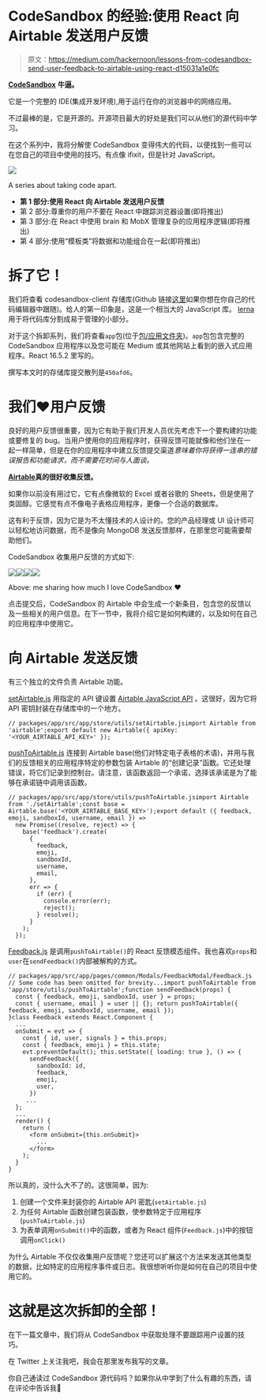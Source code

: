 # CodeSandbox 的经验:使用 React 向 Airtable 发送用户反馈

> 原文：<https://medium.com/hackernoon/lessons-from-codesandbox-send-user-feedback-to-airtable-using-react-d15031a1e0fc>

[**CodeSandbox**](https://codesandbox.io) **牛逼。**

它是一个完整的 IDE(集成开发环境),用于运行在你的浏览器中的网络应用。

不过最棒的是，它是开源的。开源项目最大的好处是我们可以从他们的源代码中学习。

在这个系列中，我将分解使 CodeSandbox 变得伟大的代码，以便找到一些可以在您自己的项目中使用的技巧。有点像 ifixit，但是针对 JavaScript。

![](img/87d162fcec0be16fc9a472fd12060119.png)

A series about taking code apart.

*   **第 1 部分:使用 React 向 Airtable 发送用户反馈**
*   第 2 部分:尊重你的用户不要在 React 中跟踪浏览器设置(即将推出)
*   第 3 部分:在 React 中使用 brain 和 MobX 管理复杂的应用程序逻辑(即将推出)
*   第 4 部分:使用“模板类”将数据和功能组合在一起(即将推出)

# 拆了它！

我们将查看 codesandbox-client 存储库(Github 链接[这里](https://github.com/CompuIves/codesandbox-client)如果你想在你自己的代码编辑器中跟随)。给人的第一印象是，这是一个相当大的 JavaScript 库。 [lerna](https://lernajs.io/) 用于将代码库分割成易于管理的小部分。

对于这个拆卸系列，我们将查看`app`包(位于[包/应用文件夹](https://github.com/CompuIves/codesandbox-client/tree/master/packages/app))。`app`包包含完整的 CodeSandbox 应用程序以及您可能在 Medium 或其他网站上看到的嵌入式应用程序。React 16.5.2 里写的。

撰写本文时的存储库提交散列是`450afd6`。

# 我们❤️用户反馈

良好的用户反馈很重要，因为它有助于我们开发人员优先考虑下一个要构建的功能或要修复的 bug。当用户使用你的应用程序时，获得反馈可能就像和他们坐在一起一样简单，但是在你的应用程序中建立反馈提交渠道*意味着你将获得一连串的错误报告和功能请求，而不需要花时间与人面谈。*

[**Airtable**](https://airtable.com)**真的很好收集反馈。**

如果你以前没有用过它，它有点像微软的 Excel 或者谷歌的 Sheets，但是使用了类固醇。它感觉有点不像电子表格应用程序，更像一个合适的数据库。

这有利于反馈，因为它是为不太懂技术的人设计的。您的产品经理或 UI 设计师可以轻松地访问数据，而不是像向 MongoDB 发送反馈那样，在那里您可能需要帮助他们。

CodeSandbox 收集用户反馈的方式如下:

![](img/7e3b8ea6024454aee3e5093cada23dca.png)![](img/049f58bb9e2ce1ec0e135ce8fd142fd2.png)![](img/487d49252d0a2ac56bc242b197ee27fd.png)![](img/24507a30234d0784388fe72953377929.png)

Above: me sharing how much I love CodeSandbox ❤️

点击提交后，CodeSandbox 的 Airtable 中会生成一个新条目，包含您的反馈以及一些相关的用户信息。在下一节中，我将介绍它是如何构建的，以及如何在自己的应用程序中使用它。

# 向 Airtable 发送反馈

有三个独立的文件负责 Airtable 功能。

[setAirtable.js](https://github.com/CompuIves/codesandbox-client/blob/7c70c10d06ab573a58a568048eb7725790b3b4fa/packages/app/src/app/store/utils/setAirtable.js) 用指定的 API 键设置 [Airtable JavaScript API](https://www.npmjs.com/package/airtable) 。这很好，因为它将 API 密钥封装在存储库中的一个地方。

```
// packages/app/src/app/store/utils/setAirtable.jsimport Airtable from 'airtable';export default new Airtable({ apiKey: '<YOUR_AIRTABLE_API_KEY>' });
```

[pushToAirtable.js](https://github.com/CompuIves/codesandbox-client/blob/9f094be140bb188c5b6d2157929b261a946f2572/packages/app/src/app/store/utils/pushToAirtable.js) 连接到 Airtable base(他们对特定电子表格的术语)，并用与我们的反馈相关的应用程序特定的参数包装 Airtable 的“创建记录”函数。它还处理错误，将它们记录到控制台。请注意，该函数返回一个承诺，选择该承诺是为了能够在承诺链中调用该函数。

```
// packages/app/src/app/store/utils/pushToAirtable.jsimport Airtable from './setAirtable';const base = Airtable.base('<YOUR_AIRTABLE_BASE_KEY>');export default ({ feedback, emoji, sandboxId, username, email }) =>
  new Promise((resolve, reject) => {
    base('feedback').create(
      {
        feedback,
        emoji,
        sandboxId,
        username,
        email,
      },
      err => {
        if (err) {
          console.error(err);
          reject();
        } resolve();
      }
    );
  });
```

[Feedback.js](https://github.com/CompuIves/codesandbox-client/blob/9f094be140bb188c5b6d2157929b261a946f2572/packages/app/src/app/pages/common/Modals/FeedbackModal/Feedback.js) 是调用`pushToAirtable()`的 React 反馈模态组件。我也喜欢`props`和`user`在`sendFeedback()`内部被解构的方式。

```
// packages/app/src/app/pages/common/Modals/FeedbackModal/Feedback.js
// Some code has been omitted for brevity...import pushToAirtable from 'app/store/utils/pushToAirtable';function sendFeedback(props) {
  const { feedback, emoji, sandboxId, user } = props;
  const { username, email } = user || {}; return pushToAirtable({ feedback, emoji, sandboxId, username, email });
}class Feedback extends React.Component {
  ...
  onSubmit = evt => {
    const { id, user, signals } = this.props;
    const { feedback, emoji } = this.state;
    evt.preventDefault(); this.setState({ loading: true }, () => {
      sendFeedback({
        sandboxId: id,
        feedback,
        emoji,
        user,
      })
     ...
  };
  ...
  render() {
    return (
      <form onSubmit={this.onSubmit}>
        ...
      </form>
    );
  }
}
```

所以真的，没什么大不了的。这很简单，因为:

1.  创建一个文件来封装你的 Airtable API 密匙(`setAirtable.js`)
2.  为任何 Airtable 函数创建包装函数，使参数特定于应用程序(`pushToAirtable.js`)
3.  为表单调用`onSubmit()`中的函数，或者为 React 组件(`Feedback.js`)中的按钮调用`onClick()`

为什么 Airtable 不仅仅收集用户反馈呢？您还可以扩展这个方法来发送其他类型的数据，比如特定的应用程序事件或日志。我很想听听你是如何在自己的项目中使用它的。

# 这就是这次拆卸的全部！

在下一篇文章中，我们将从 CodeSandbox 中获取处理不要跟踪用户设置的技巧。

在 Twitter 上关注我吧，我会在那里发布我写的文章。

你自己通读过 CodeSandbox 源代码吗？如果你从中学到了什么有趣的东西，请在评论中告诉我🙌